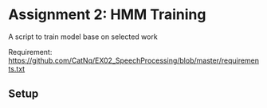 # Assignment 2: HMM Training

A script to train model base on selected work

Requirement: https://github.com/CatNq/EX02_SpeechProcessing/blob/master/requirements.txt

## Setup

